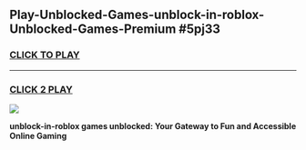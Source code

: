 
## Play-Unblocked-Games-unblock-in-roblox-Unblocked-Games-Premium #5pj33
<h3>
<a href="https://premium.freeplayer.one?title=unblock-in-roblox&ref=12M">CLICK TO PLAY</a></h3>
<hr>

<h3>
<a href="https://premium.freeplayer.one?title=unblock-in-roblox&ref=12M">CLICK 2 PLAY</a>
  
</h3>

<a href="https://premium.freeplayer.one?title=unblock-in-roblox&ref=12M"><img src="https://clearcache.store/games.png"></a>


**unblock-in-roblox games unblocked: Your Gateway to Fun and Accessible Online Gaming**
